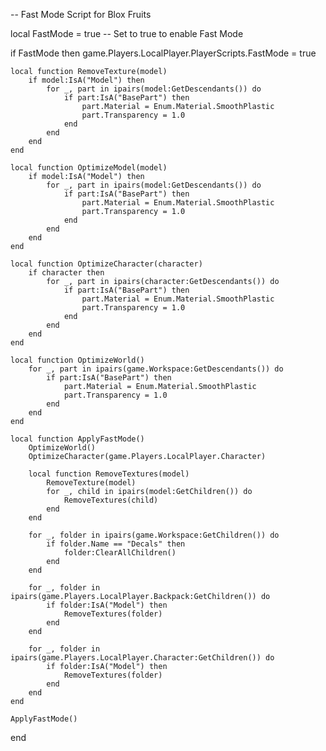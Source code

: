 -- Fast Mode Script for Blox Fruits

local FastMode = true -- Set to true to enable Fast Mode

if FastMode then
    game.Players.LocalPlayer.PlayerScripts.FastMode = true

    local function RemoveTexture(model)
        if model:IsA("Model") then
            for _, part in ipairs(model:GetDescendants()) do
                if part:IsA("BasePart") then
                    part.Material = Enum.Material.SmoothPlastic
                    part.Transparency = 1.0
                end
            end
        end
    end

    local function OptimizeModel(model)
        if model:IsA("Model") then
            for _, part in ipairs(model:GetDescendants()) do
                if part:IsA("BasePart") then
                    part.Material = Enum.Material.SmoothPlastic
                    part.Transparency = 1.0
                end
            end
        end
    end

    local function OptimizeCharacter(character)
        if character then
            for _, part in ipairs(character:GetDescendants()) do
                if part:IsA("BasePart") then
                    part.Material = Enum.Material.SmoothPlastic
                    part.Transparency = 1.0
                end
            end
        end
    end

    local function OptimizeWorld()
        for _, part in ipairs(game.Workspace:GetDescendants()) do
            if part:IsA("BasePart") then
                part.Material = Enum.Material.SmoothPlastic
                part.Transparency = 1.0
            end
        end
    end

    local function ApplyFastMode()
        OptimizeWorld()
        OptimizeCharacter(game.Players.LocalPlayer.Character)

        local function RemoveTextures(model)
            RemoveTexture(model)
            for _, child in ipairs(model:GetChildren()) do
                RemoveTextures(child)
            end
        end

        for _, folder in ipairs(game.Workspace:GetChildren()) do
            if folder.Name == "Decals" then
                folder:ClearAllChildren()
            end
        end

        for _, folder in ipairs(game.Players.LocalPlayer.Backpack:GetChildren()) do
            if folder:IsA("Model") then
                RemoveTextures(folder)
            end
        end

        for _, folder in ipairs(game.Players.LocalPlayer.Character:GetChildren()) do
            if folder:IsA("Model") then
                RemoveTextures(folder)
            end
        end
    end

    ApplyFastMode()
end
